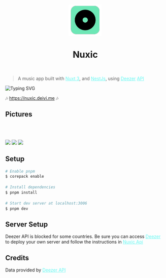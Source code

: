 <br><p align="center">
<img height="100px" src="./public/img/icon.png" />
</p>

<h1 align="center">Nuxic</h1>
<br>


>A music app built with 
<a href="https://nuxt.com/" style="color: #65F7F1">Nuxt 3</a>, and 
<a href="https://nestjs.com/" style="color: #65F7F1">NestJs</a>, using
<a href="https://deezer.com/" style="color: #65F7F1">Deezer</a>
<a href="https://developers.deezer.com/api" style="color: #65F7F1">API</a>
 
 
 
![Typing SVG](https://readme-typing-svg.demolab.com?font=Quicksand&duration=3000&pause=1000&color=65F7F1&width=435&lines=Explore+artists,+albums+and+tracks;Put+your+headphones🎧+and+and+enjoy+🎶) 

🎶 <a href="https://developers.deezer.com/api" style="color: #65F7F1">
https://nuxic.deivi.me
</a>🎶

## Pictures
<img style="" src="https://github-production-user-asset-6210df.s3.amazonaws.com/53100982/247700836-11756244-8b70-41f6-81fc-fd8e99325ae8.png">


<img style="margin-top:50px" src="https://github-production-user-asset-6210df.s3.amazonaws.com/53100982/247700534-1c59050d-5080-4d94-bac3-eb7cf051a2df.png">

<img width="200" style="margin-top:50px" src="https://github-production-user-asset-6210df.s3.amazonaws.com/53100982/247722915-89decf3b-4ba6-4117-a69a-24278346aafb.png" />


## Setup

``` bash
# Enable pnpm
$ corepack enable

# Install dependencies
$ pnpm install

# Start dev server at localhost:3006
$ pnpm dev
```


## Server Setup
Deezer API is blocked for some countries. Be sure you can access 
<a href="https://deezer.com/" style="color: #65F7F1">Deezer</a> to deploy your own server and follow the instructions in 
<a href="https://github.com/MrDeivi/nuxic-api" style="color: #65F7F1">
Nuxic Api
</a>

## Credits
Data provided by
<a href="https://developers.deezer.com/api" style="color: #65F7F1">Deezer API</a>
